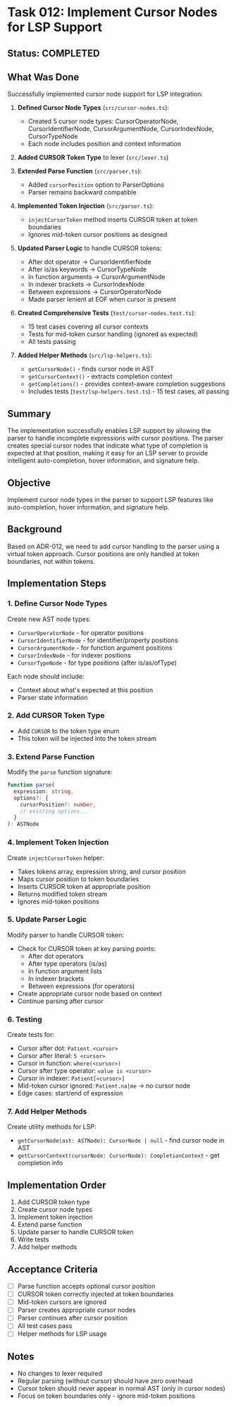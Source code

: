 # Task 012: Implement Cursor Nodes for LSP Support

## Status: COMPLETED

## What Was Done

Successfully implemented cursor node support for LSP integration:

1. **Defined Cursor Node Types** (`src/cursor-nodes.ts`):
   - Created 5 cursor node types: CursorOperatorNode, CursorIdentifierNode, CursorArgumentNode, CursorIndexNode, CursorTypeNode
   - Each node includes position and context information

2. **Added CURSOR Token Type** to lexer (`src/lexer.ts`)

3. **Extended Parse Function** (`src/parser.ts`):
   - Added `cursorPosition` option to ParserOptions
   - Parser remains backward compatible

4. **Implemented Token Injection** (`src/parser.ts`):
   - `injectCursorToken` method inserts CURSOR token at token boundaries
   - Ignores mid-token cursor positions as designed

5. **Updated Parser Logic** to handle CURSOR tokens:
   - After dot operator → CursorIdentifierNode
   - After is/as keywords → CursorTypeNode
   - In function arguments → CursorArgumentNode
   - In indexer brackets → CursorIndexNode
   - Between expressions → CursorOperatorNode
   - Made parser lenient at EOF when cursor is present

6. **Created Comprehensive Tests** (`test/cursor-nodes.test.ts`):
   - 15 test cases covering all cursor contexts
   - Tests for mid-token cursor handling (ignored as expected)
   - All tests passing

7. **Added Helper Methods** (`src/lsp-helpers.ts`):
   - `getCursorNode()` - finds cursor node in AST
   - `getCursorContext()` - extracts completion context
   - `getCompletions()` - provides context-aware completion suggestions
   - Includes tests (`test/lsp-helpers.test.ts`) - 15 test cases, all passing

## Summary

The implementation successfully enables LSP support by allowing the parser to handle incomplete expressions with cursor positions. The parser creates special cursor nodes that indicate what type of completion is expected at that position, making it easy for an LSP server to provide intelligent auto-completion, hover information, and signature help.

## Objective
Implement cursor node types in the parser to support LSP features like auto-completion, hover information, and signature help.

## Background
Based on ADR-012, we need to add cursor handling to the parser using a virtual token approach. Cursor positions are only handled at token boundaries, not within tokens.

## Implementation Steps

### 1. Define Cursor Node Types
Create new AST node types:
- `CursorOperatorNode` - for operator positions
- `CursorIdentifierNode` - for identifier/property positions  
- `CursorArgumentNode` - for function argument positions
- `CursorIndexNode` - for indexer positions
- `CursorTypeNode` - for type positions (after is/as/ofType)

Each node should include:
- Context about what's expected at this position
- Parser state information

### 2. Add CURSOR Token Type
- Add `CURSOR` to the token type enum
- This token will be injected into the token stream

### 3. Extend Parse Function
Modify the `parse` function signature:
```typescript
function parse(
  expression: string, 
  options?: { 
    cursorPosition?: number,
    // existing options...
  }
): ASTNode
```

### 4. Implement Token Injection
Create `injectCursorToken` helper:
- Takes tokens array, expression string, and cursor position
- Maps cursor position to token boundaries
- Inserts CURSOR token at appropriate position
- Returns modified token stream
- Ignores mid-token positions

### 5. Update Parser Logic
Modify parser to handle CURSOR token:
- Check for CURSOR token at key parsing points:
  - After dot operators
  - After type operators (is/as)
  - In function argument lists
  - In indexer brackets
  - Between expressions (for operators)
- Create appropriate cursor node based on context
- Continue parsing after cursor

### 6. Testing
Create tests for:
- Cursor after dot: `Patient.<cursor>`
- Cursor after literal: `5 <cursor>`
- Cursor in function: `where(<cursor>)`
- Cursor after type operator: `value is <cursor>`
- Cursor in indexer: `Patient[<cursor>]`
- Mid-token cursor ignored: `Patient.na|me` → no cursor node
- Edge cases: start/end of expression

### 7. Add Helper Methods
Create utility methods for LSP:
- `getCursorNode(ast: ASTNode): CursorNode | null` - find cursor node in AST
- `getCursorContext(cursorNode: CursorNode): CompletionContext` - get completion info

## Implementation Order
1. Add CURSOR token type
2. Create cursor node types
3. Implement token injection
4. Extend parse function
5. Update parser to handle CURSOR token
6. Write tests
7. Add helper methods

## Acceptance Criteria
- [ ] Parse function accepts optional cursor position
- [ ] CURSOR token correctly injected at token boundaries
- [ ] Mid-token cursors are ignored
- [ ] Parser creates appropriate cursor nodes
- [ ] Parser continues after cursor position
- [ ] All test cases pass
- [ ] Helper methods for LSP usage

## Notes
- No changes to lexer required
- Regular parsing (without cursor) should have zero overhead
- Cursor token should never appear in normal AST (only in cursor nodes)
- Focus on token boundaries only - ignore mid-token positions